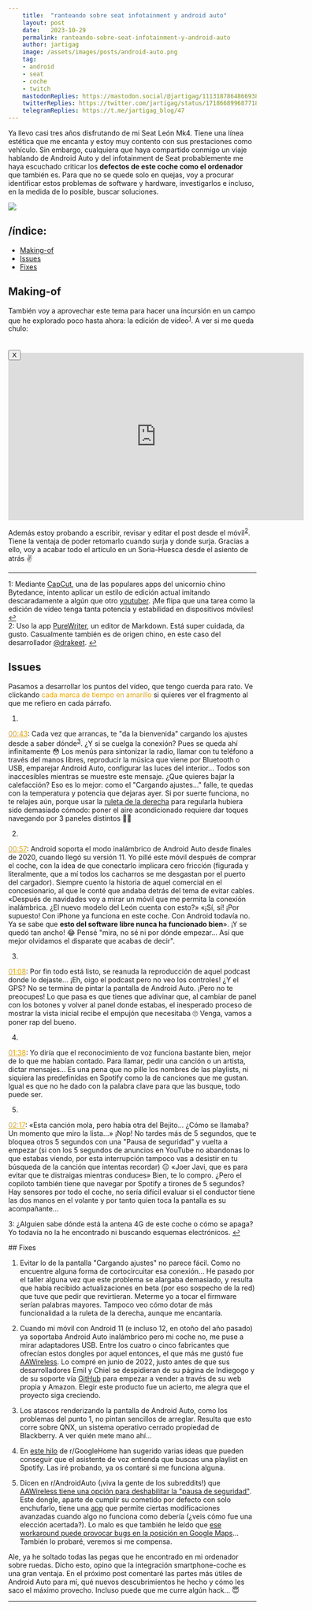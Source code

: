 ```yaml
---
    title:  "ranteando sobre seat infotainment y android auto"
    layout: post
    date:   2023-10-29
    permalink: ranteando-sobre-seat-infotainment-y-android-auto
    author: jartigag
    image: /assets/images/posts/android-auto.png
    tag:
    - android
    - seat
    - coche
    - twitch
    mastodonReplies: https://mastodon.social/@jartigag/111318786486693868
    twitterReplies: https://twitter.com/jartigag/status/1718668996877181098
    telegramReplies: https://t.me/jartigag_blog/47
---
```


<script type="text/javascript" src="https://code.jquery.com/jquery-3.2.1.min.js"></script>
<link rel="stylesheet" media="all" href="{{site.baseurl}}/assets/css/scroll-video.css">

Ya llevo casi tres años disfrutando de mi Seat León Mk4.
Tiene una línea estética que me encanta y estoy muy contento con sus prestaciones como vehículo.
Sin embargo, cualquiera que haya compartido conmigo un viaje hablando de Android Auto y del infotainment de Seat probablemente me haya escuchado criticar los **defectos de este coche como el ordenador** que también es.
Para que no se quede solo en quejas, voy a procurar identificar estos problemas de software y hardware, investigarlos e incluso, en la medida de lo posible, buscar soluciones.

![]({{site.baseurl}}/assets/images/posts/android-auto.png)

## /índice:

<!-- vim-markdown-toc GFM -->

* [Making-of](#making-of)
* [Issues](#issues)
* [Fixes](#fixes)

<!-- vim-markdown-toc -->

## Making-of
También voy a aprovechar este tema para hacer una incursión en un campo que he explorado poco hasta ahora: la edición de vídeo<sup id="fnref:1">[1](#fn:1)</sup>.
A ver si me queda chulo:

<div class="video-wrap">
  <div class="video">
    <div class="close-wrap-button" style="position: relative; margin-top: 20px; top: 15px; left: 0;">
      <button>X</button>
    </div>
    <iframe class="video-iframe" name="peertubevideo" width="600" height="340" src="https://fediverse.tv/videos/embed/19ce0dba-a941-403b-a970-7a130a720504?warningTitle=0" frameborder="0" gesture="media" allowfullscreen></iframe>
  </div>
</div>


Además estoy probando a escribir, revisar y editar el post desde el móvil<sup id="fnref:2">[2](#fn:2)</sup>.
Tiene la ventaja de poder retomarlo cuando surja y donde surja.
Gracias a ello, voy a acabar todo el artículo en un Soria-Huesca desde el asiento de atrás ✌️

---

<a name="fn:1"></a>1: Mediante [CapCut](https://play.google.com/store/apps/details?id=com.lemon.lvoverseas), una de las populares apps del unicornio chino Bytedance, intento aplicar un estilo de edición actual imitando descaradamente a algún que otro [youtuber](https://youtube.com/@LiveOverflow). ¡Me flipa que una tarea como la edición de vídeo tenga tanta potencia y estabilidad en dispositivos móviles! [↩](#fnref:1)  
<a name="fn:2"></a>2: Uso la app [PureWriter](https://play.google.com/store/apps/details?id=com.drakeet.purewriter), un editor de Markdown. Está super cuidada, da gusto. Casualmente también es de origen chino, en este caso del desarrollador [@drakeet](https://github.com/drakeet). [↩](#fnref:2)  

## Issues
Pasamos a desarrollar los puntos del vídeo, que tengo cuerda para rato.
Ve clickando <span style="color: goldenrod;">cada marca de tiempo en amarillo</span> si quieres ver el fragmento al que me refiero en cada párrafo.

1. <a href="https://fediverse.tv/videos/embed/19ce0dba-a941-403b-a970-7a130a720504?start=43s&amp;stop=52s&amp;title=0&amp;warningTitle=0&amp;p2p=0&amp;autoplay=1" style="color: goldenrod;" target="peertubevideo">
00:43</a>:
Cada vez que arrancas, te "da la bienvenida" cargando los ajustes desde a saber dónde<sup id="fnref:3">[3](#fn:3)</sup>.
¿Y si se cuelga la conexión?
Pues se queda ahí infinitamente 😳
Los menús para sintonizar la radio, llamar con tu teléfono a través del manos libres, reproducir la música que viene por Bluetooth o USB, emparejar Android Auto, configurar las luces del interior...
Todos son inaccesibles mientras se muestre este mensaje.
¿Que quieres bajar la calefacción?
Eso es lo mejor: como el "Cargando ajustes..." falle, te quedas con la temperatura y potencia que dejaras ayer.
Si por suerte funciona, no te relajes aún, porque usar la [ruleta de la derecha](https://twitter.com/jartigag/status/1563451011229880323) para regularla hubiera sido demasiado cómodo:
poner el aire acondicionado requiere dar toques navegando por 3 paneles distintos 🤦‍♂️

2. <a href="https://fediverse.tv/videos/embed/19ce0dba-a941-403b-a970-7a130a720504?start=56s&amp;stop=1m3s&amp;title=0&amp;warningTitle=0&amp;p2p=0&amp;autoplay=1" style="color: goldenrod;" target="peertubevideo">
00:57</a>:
Android soporta el modo inalámbrico de Android Auto desde finales de 2020, cuando llegó su versión 11.
Yo pillé este móvil después de comprar el coche, con la idea de que conectarlo implicara cero fricción (figurada y literalmente, que a mí todos los cacharros se me desgastan por el puerto del cargador).
Siempre cuento la historia de aquel comercial en el concesionario, al que le conté que andaba detrás del tema de evitar cables.
«Después de navidades voy a mirar un móvil que me permita la conexión inalámbrica.
¿El nuevo modelo del León cuenta con esto?»
«¡Sí, sí! ¡Por supuesto!
Con iPhone ya funciona en este coche.
Con Android todavía no.
Ya se sabe que **esto del software libre nunca ha funcionado bien**».
¡Y se quedó tan ancho! 😂
Pensé "mira, no sé ni por dónde empezar... Así que mejor olvidamos el disparate que acabas de decir".

3. <a href="https://fediverse.tv/videos/embed/19ce0dba-a941-403b-a970-7a130a720504?start=1m8s&amp;stop=1m35s&amp;title=0&amp;warningTitle=0&amp;p2p=0&amp;autoplay=1" style="color: goldenrod;" target="peertubevideo">
01:08</a>:
Por fin todo está listo, se reanuda la reproducción de aquel podcast donde lo dejaste...
¡Eh, oigo el podcast pero no veo los controles!
¿Y el GPS?
No se termina de pintar la pantalla de Android Auto.
¡Pero no te preocupes!
Lo que pasa es que tienes que adivinar que, al cambiar de panel con los botones y volver al panel donde estabas, el inesperado proceso de mostrar la vista inicial recibe el empujón que necesitaba 🙄 Venga, vamos a poner rap del bueno.

4. <a href="https://fediverse.tv/videos/embed/19ce0dba-a941-403b-a970-7a130a720504?start=1m38s&amp;stop=2m16s&amp;title=0&amp;warningTitle=0&amp;p2p=0&amp;autoplay=1" style="color: goldenrod;" target="peertubevideo">
01:38</a>:
Yo diría que el reconocimiento de voz funciona bastante bien, mejor de lo que me habían contado.
Para llamar, pedir una canción o un artista, dictar mensajes...
Es una pena que no pille los nombres de las playlists, ni siquiera las predefinidas en Spotify como la de canciones que me gustan.
Igual es que no he dado con la palabra clave para que las busque, todo puede ser.

5. <a href="https://fediverse.tv/videos/embed/19ce0dba-a941-403b-a970-7a130a720504?start=2m17s&amp;stop=2m42s&amp;title=0&amp;warningTitle=0&amp;p2p=0&amp;autoplay=1" style="color: goldenrod;" target="peertubevideo">
02:17</a>:
«Esta canción mola, pero había otra del Bejito...
¿Cómo se llamaba?
Un momento que miro la lista...»
¡Nop!
No tardes más de 5 segundos, que te bloquea otros 5 segundos con una "Pausa de seguridad" y vuelta a empezar
(si con los 5 segundos de anuncios en YouTube no abandonas lo que estabas viendo, por esta interrupción tampoco vas a desistir en tu búsqueda de la canción que intentas recordar) 😐
«Joer Javi, que es para evitar que te distraigas mientras conduces»
Bien, te lo compro.
¿Pero el copiloto también tiene que navegar por Spotify a tirones de 5 segundos?
Hay sensores por todo el coche, no sería difícil evaluar si el conductor tiene las dos manos en el volante y por tanto quien toca la pantalla es su acompañante...

<a name="fn:3"></a>3: ¿Alguien sabe dónde está la antena 4G de este coche o cómo se apaga? Yo todavía no la he encontrado ni buscando esquemas electrónicos. [↩](#fnref:3)  

<div class="hide-video"></div>
## Fixes

1. Evitar lo de la pantalla "Cargando ajustes" no parece fácil.
Como no encuentre alguna forma de cortocircuitar esa conexión...
He pasado por el taller alguna vez que este problema se alargaba demasiado, y resulta que había recibido actualizaciones en beta (por eso sospecho de la red) que tuve que pedir que revirtieran.
Meterme yo a tocar el firmware serían palabras mayores.
Tampoco veo cómo dotar de más funcionalidad a la ruleta de la derecha, aunque me encantaría.

2. Cuando mi móvil con Android 11 (e incluso 12, en otoño del año pasado) ya soportaba Android Auto inalámbrico pero mi coche no, me puse a mirar adaptadores USB.
Entre los cuatro o cinco fabricantes que ofrecían estos dongles por aquel entonces, el que más me gustó fue [AAWireless](https://www.aawireless.io/).
Lo compré en junio de 2022, justo antes de que sus desarrolladores Emil y Chiel se despidieran de su página de Indiegogo y de su soporte vía [GitHub](https://github.com/cpebit) para empezar a vender a través de su web propia y Amazon.
Elegir este producto fue un acierto, me alegra que el proyecto siga creciendo.

3. Los atascos renderizando la pantalla de Android Auto, como los problemas del punto 1, no pintan sencillos de arreglar.
Resulta que esto corre sobre QNX, un sistema operativo cerrado propiedad de Blackberry.
A ver quién mete mano ahí...

4. En [este hilo](https://www.reddit.com/r/googlehome/comments/ou7gkr/get_google_voice_assistant_to_play_my_spotify/) de r/GoogleHome han sugerido varias ideas que pueden conseguir que el asistente de voz entienda que buscas una playlist en Spotify. Las iré probando, ya os contaré si me funciona alguna.

5. Dicen en r/AndroidAuto (¡viva la gente de los subreddits!) que [AAWireless tiene una opción para deshabilitar la "pausa de seguridad"](https://www.reddit.com/r/AndroidAuto/comments/12ly2op/safety_pause_back_soon/jg9hdyv).
Este dongle, aparte de cumplir su cometido por defecto con solo enchufarlo, tiene una [app](https://play.google.com/store/apps/details?id=app.aawireless) que permite ciertas modificaciones avanzadas cuando algo no funciona como debería (¿veis cómo fue una elección acertada?).
Lo malo es que también he leído que [ese workaround puede provocar bugs en la posición en Google Maps](https://www.androidcentral.com/accessories/audio/aawireless-review)...
También lo probaré, veremos si me compensa.

Ale, ya he soltado todas las pegas que he encontrado en mi ordenador sobre ruedas.
Dicho esto, opino que la integración smartphone-coche es una gran ventaja.
En el próximo post comentaré las partes más útiles de Android Auto para mí, qué nuevos descubrimientos he hecho y cómo les saco el máximo provecho.
Incluso puede que me curre algún hack... 😇

---
<script type="text/javascript" src="{{site.baseurl}}/assets/js/scroll-video.js"></script>
